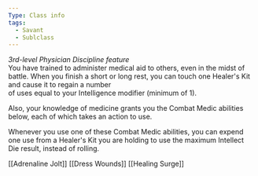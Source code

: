 ```yaml
---
Type: Class info
tags:
  - Savant
  - Sublclass
---
```

_3rd-level Physician Discipline feature_  
You have trained to administer medical aid to others, even in the midst of battle. When you finish a short or long rest, you can touch one Healer's Kit and cause it to regain a number  
of uses equal to your Intelligence modifier (minimum of 1).

Also, your knowledge of medicine grants you the Combat Medic abilities below, each of which takes an action to use.

Whenever you use one of these Combat Medic abilities, you can expend one use from a Healer's Kit you are holding to use the maximum Intellect Die result, instead of rolling.

[[Adrenaline Jolt]]
[[Dress Wounds]]
[[Healing Surge]]